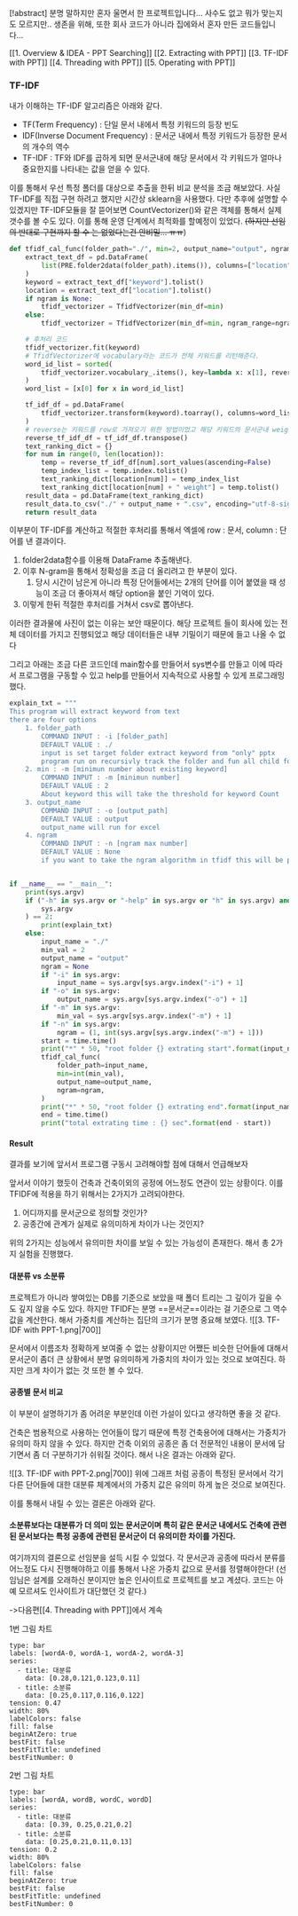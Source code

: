 [!abstract] 분명 말하지만 혼자 울면서 한 프로젝트입니다... 사수도 없고 뭐가 맞는지도 모르지만.. 생존을 위해, 또한 회사 코드가 아니라 집에와서 혼자 만든 코드들입니다...

[[1. Overview & IDEA - PPT Searching]]
[[2. Extracting with PPT]] 
[[3. TF-IDF with PPT]] 
[[4. Threading with PPT]] 
[[5. Operating with PPT]] 

### TF-IDF

내가 이해하는 TF-IDF 알고리즘은 아래와 같다.

* TF(Term Frequency) : 단일 문서 내에서 특정 키워드의 등장 빈도
* IDF(Inverse Document Frequency) : 문서군 내에서 특정 키워드가 등장한 문서의 개수의 역수
* TF-IDF : TF와 IDF를 곱하게 되면 문서군내에 해당 문서에서 각 키워드가 얼마나 중요한지를 나타내는 값을 얻을 수 있다.

이를 통해서 우선 특정 폴더를 대상으로 추출을 한뒤 비교 분석을 조금 해보았다.
사실 TF-IDF를 직접 구현 하려고 했지만 시간상 sklearn을 사용했다. 다만 추후에 설명할 수 있겠지만 TF-IDF모듈을 잘 뜯어보면 CountVectorizer()와 같은 객체를 통해서 실제 갯수를 볼 수도 있다. 이를 통해 운영 단계에서 최적화를 할예정이 있었다. ~~(하지만 선임의 반대로 구현까지 할 수 는 없었다는건 안비밀... ㅠㅠ~~)

```python
def tfidf_cal_func(folder_path="./", min=2, output_name="output", ngram=None):
    extract_text_df = pd.DataFrame(
        list(PRE.folder2data(folder_path).items()), columns=["location", "keyword"]
    )
    keyword = extract_text_df["keyword"].tolist()
    location = extract_text_df["location"].tolist()
    if ngram is None:
        tfidf_vectorizer = TfidfVectorizer(min_df=min)
    else:
        tfidf_vectorizer = TfidfVectorizer(min_df=min, ngram_range=ngram)

	# 후처리 코드 
    tfidf_vectorizer.fit(keyword)
    # TfidfVectorizer에 vocabulary라는 코드가 전체 키워드를 리턴해준다.
    word_id_list = sorted(
        tfidf_vectorizer.vocabulary_.items(), key=lambda x: x[1], reverse=False
    )
    word_list = [x[0] for x in word_id_list]

    tf_idf_df = pd.DataFrame(
        tfidf_vectorizer.transform(keyword).toarray(), columns=word_list
    )
    # reverse는 키워드를 row로 가져오기 위한 방법이었고 해당 키워드의 문서군내 weight를 적어 주었다.
    reverse_tf_idf_df = tf_idf_df.transpose()
    text_ranking_dict = {}
    for num in range(0, len(location)):
        temp = reverse_tf_idf_df[num].sort_values(ascending=False)
        temp_index_list = temp.index.tolist()
        text_ranking_dict[location[num]] = temp_index_list
        text_ranking_dict[location[num] + " weight"] = temp.tolist()
    result_data = pd.DataFrame(text_ranking_dict)
    result_data.to_csv("./" + output_name + ".csv", encoding="utf-8-sig")
    return result_data

```

이부분이 TF-IDF를 계산하고 적절한 후처리를 통해서 엑셀에 row : 문서, column : 단어를 낸 결과이다.

1. folder2data함수를 이용해 DataFrame 추출해낸다.
2. 이후 N-gram을 통해서 정확성을 조금 더 올리려고 한 부분이 있다.
	1. 당시 시간이 남은게 아니라 특정 단어들에서는 2개의 단어를 이어 붙였을 때 성능이 조금 더 좋아져서 해당 option을 붙인 기억이 있다.
3. 이렇게 한뒤 적절한 후처리를 거쳐서 csv로 뽑아낸다.

이러한 결과물에 사진이 없는 이유는 보안 때문이다. 해당 프로젝트 들이 회사에 있는 전체 데이터를 가지고 진행되었고 해당 데이터들은 내부 기밀이기 때문에 들고 나올 수 없다

그리고 아래는 조금 다른 코드인데 main함수를 만들어서 sys변수를 만들고 이에 따라서 프로그램을 구동할 수 있고 help를 만들어서 지속적으로 사용할 수 있게 프로그래밍했다.
```python
explain_txt = """
This program will extract keyword from text
there are four options
    1. folder_path 
        COMMAND INPUT : -i [folder_path]
        DEFAULT VALUE : ./
        input is set target folder extract keyword from "only" pptx
        program run on recursivly track the folder and fun all child folder
    2. min : -m [minimun number about existing keyword]
        COMMAND INPUT : -m [minimun number]
        DEFAULT VALUE : 2
        About keyword this will take the threshold for keyword Count
    3. output_name
        COMMAND INPUT : -o [output_path]
        DEFAULT VALUE : output
        output_name will run for excel
    4. ngram
        COMMAND INPUT : -n [ngram max number]
        DEFAULT VALUE : None
        if you want to take the ngram algorithm in tfidf this will be parameter for ngram"""


if __name__ == "__main__":
    print(sys.argv)
    if ("-h" in sys.argv or "-help" in sys.argv or "h" in sys.argv) and len(
        sys.argv
    ) == 2:
        print(explain_txt)
    else:
        input_name = "./"
        min_val = 2
        output_name = "output"
        ngram = None
        if "-i" in sys.argv:
            input_name = sys.argv[sys.argv.index("-i") + 1]
        if "-o" in sys.argv:
            output_name = sys.argv[sys.argv.index("-o") + 1]
        if "-m" in sys.argv:
            min_val = sys.argv[sys.argv.index("-m") + 1]
        if "-n" in sys.argv:
            ngram = (1, int(sys.argv[sys.argv.index("-m") + 1]))
        start = time.time()
        print("*" * 50, "root folder {} extrating start".format(input_name), "*" * 50)
        tfidf_cal_func(
            folder_path=input_name,
            min=int(min_val),
            output_name=output_name,
            ngram=ngram,
        )
        print("*" * 50, "root folder {} extrating end".format(input_name), "*" * 50)
        end = time.time()
        print("total extrating time : {} sec".format(end - start))

```

#### Result

결과를 보기에 앞서서 프로그램 구동시 고려해야할 점에 대해서 언급해보자

앞서서 이야기 했듯이 건축과 건축이외의 공정에 어느정도 연관이 있는 상황이다. 이를 TFIDF에 적용을 하기 위해서는 2가지가 고려되야한다.

1. 어디까지를 문서군으로 정의할 것인가?
2. 공종간에 관계가 실제로 유의미하게 차이가 나는 것인지?

위의 2가지는 성능에서 유의미한 차이를 보일 수 있는 가능성이 존재한다. 해서 총 2가지 실험을 진행했다.

#### 대분류 vs 소분류

프로젝트가 아니라 쌓여있는 DB를 기준으로 보았을 때 폴더 트리는 그 깊이가 깊을 수도 깊지 않을 수도 있다. 하지만 TFIDF는 분명 ==문서군==이라는 걸 기준으로 그 역수값을 계산한다. 해서 가중치를 계산하는 집단의 크기가 분명 중요해 보였다.
![[3. TF-IDF with PPT-1.png|700]]

문서에서 이름조차 정확하게 보여줄 수 없는 상황이지만 어쨌든 비슷한 단어들에 대해서 문서군이 좀더 큰 상황에서 분명 유의미하게 가중치의 차이가 있는 것으로 보여진다. 하지만 크게 차이가 없는 것 또한 볼 수 있다.

#### 공종별 문서 비교

이 부분이 설명하기가 좀 어려운 부분인데 이런 가설이 있다고 생각하면 좋을 것 같다.

건축은 범용적으로 사용하는 언어들이 많기 때문에 특정 건축용어에 대해서는 가중치가 유의미 하지 않을 수 있다. 하지만 건축 이외의 공종은 좀 더 전문적인 내용이 문서에 담기면서 좀 더 구분하기가 쉬워질 것이다.
해서 나온 결과는 아래와 같다.

![[3. TF-IDF with PPT-2.png|700]]
위에 그래프 처럼 공종이 특정된 문서에서 각기 다른 단어들에 대한 대분류 체계에서의 가중치 값은 유의미 하게 높은 것으로 보여진다.

이를 통해서 내릴 수 있는 결론은 아래와 같다.

#### 소분류보다는 대분류가 더 의미 있는 문서군이며 특히 같은 문서군 내에서도 건축에 관련된 문서보다는 특정 공종에 관련된 문서군이 더 유의미한 차이를 가진다.

여기까지의 결론으로 선임분을 설득 시킬 수 있었다.
각 문서군과 공종에 따라서 분류를 어느정도 다시 진행해야하고 이를 통해서 나온 가중치 값으로 문서를 정렬해야한다!
(선임님은 설계를 오래하신 분이지만 높은 인사이트로 프로젝트를 보고 계셨다. 코드는 아예 모르셔도 인사이트가 대단했던 것 같다.)

->다음편[[4. Threading with PPT]]에서 계속









1번 그림 차트
```chart
type: bar
labels: [wordA-0, wordA-1, wordA-2, wordA-3]
series:
  - title: 대분류
    data: [0.28,0.121,0.123,0.11]
  - title: 소분류
    data: [0.25,0.117,0.116,0.122]
tension: 0.47
width: 80%
labelColors: false
fill: false
beginAtZero: true
bestFit: false
bestFitTitle: undefined
bestFitNumber: 0
```
2번 그림 차트
```chart
type: bar
labels: [wordA, wordB, wordC, wordD]
series:
  - title: 대분류
    data: [0.39, 0.25,0.21,0.2]
  - title: 소분류
    data: [0.25,0.21,0.11,0.13]
tension: 0.2
width: 80%
labelColors: false
fill: false
beginAtZero: true
bestFit: false
bestFitTitle: undefined
bestFitNumber: 0
```
